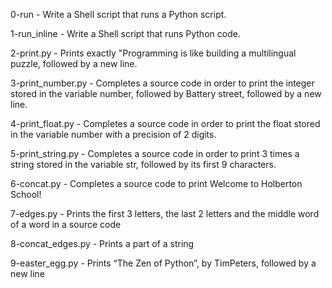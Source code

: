 0-run - Write a Shell script that runs a Python script.

1-run_inline - Write a Shell script that runs Python code.

2-print.py - Prints exactly "Programming is like building a multilingual puzzle, followed by a new line.

3-print_number.py - Completes a source code in order to print the integer stored in the variable number, followed by Battery street, followed by a new line.

4-print_float.py - Completes a source code in order to print the float stored in the variable number with a precision of 2 digits.

5-print_string.py - Completes a source code in order to print 3 times a string stored in the variable str, followed by its first 9 characters.

6-concat.py - Completes a source code to print Welcome to Holberton School!

7-edges.py - Prints the first 3 letters, the last 2 letters and the middle word of a word in a source code

8-concat_edges.py - Prints a part of a string

9-easter_egg.py - Prints “The Zen of Python”, by TimPeters, followed by a new line
